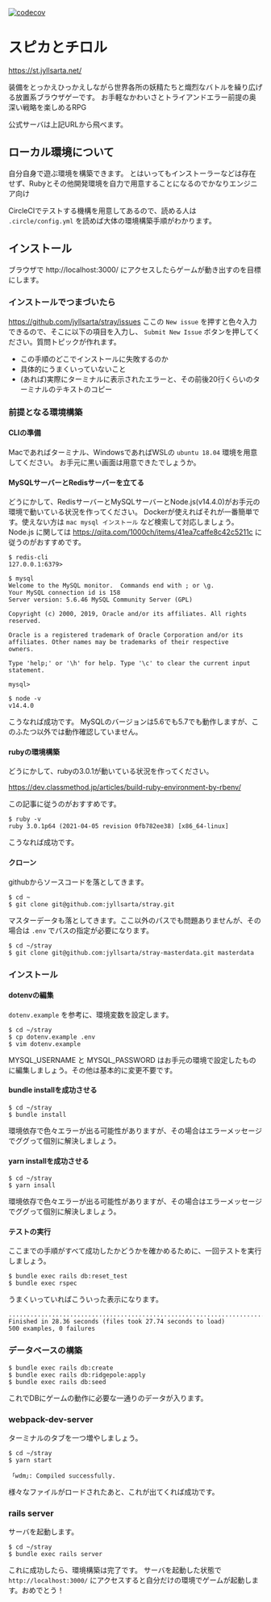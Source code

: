 [![codecov](https://codecov.io/gh/jyllsarta/stray/branch/develop/graph/badge.svg?token=OBT93BLO66)](https://codecov.io/gh/jyllsarta/stray)

# スピカとチロル

https://st.jyllsarta.net/

装備をとっかえひっかえしながら世界各所の妖精たちと熾烈なバトルを繰り広げる放置系ブラウザゲーです。
お手軽なかわいさとトライアンドエラー前提の奥深い戦略を楽しめるRPG

公式サーバは上記URLから飛べます。

## ローカル環境について

自分自身で遊ぶ環境を構築できます。
とはいってもインストーラーなどは存在せず、Rubyとその他開発環境を自力で用意することになるのでかなりエンジニア向け

CircleCIでテストする機構を用意してあるので、読める人は `.circle/config.yml` を読めば大体の環境構築手順がわかります。

## インストール

ブラウザで http://localhost:3000/ にアクセスしたらゲームが動き出すのを目標にします。

### インストールでつまづいたら

https://github.com/jyllsarta/stray/issues ここの `New issue`  を押すと色々入力できるので、そこに以下の項目を入力し、 `Submit New Issue` ボタンを押してください。質問トピックが作れます。

* この手順のどこでインストールに失敗するのか
* 具体的にうまくいっていないこと
* (あれば)実際にターミナルに表示されたエラーと、その前後20行くらいのターミナルのテキストのコピー

### 前提となる環境構築

#### CLIの準備

Macであればターミナル、WindowsであればWSLの `ubuntu 18.04` 環境を用意してください。
お手元に黒い画面は用意できたでしょうか。

#### MySQLサーバーとRedisサーバーを立てる

どうにかして、RedisサーバーとMySQLサーバーとNode.js(v14.4.0)がお手元の環境で動いている状況を作ってください。
Dockerが使えればそれが一番簡単です。使えない方は `mac mysql インストール` など検索して対応しましょう。
Node.js に関しては https://qiita.com/1000ch/items/41ea7caffe8c42c5211c に従うのがおすすめです。

```shell
$ redis-cli
127.0.0.1:6379>
```

```shell
$ mysql
Welcome to the MySQL monitor.  Commands end with ; or \g.
Your MySQL connection id is 158
Server version: 5.6.46 MySQL Community Server (GPL)

Copyright (c) 2000, 2019, Oracle and/or its affiliates. All rights reserved.

Oracle is a registered trademark of Oracle Corporation and/or its
affiliates. Other names may be trademarks of their respective
owners.

Type 'help;' or '\h' for help. Type '\c' to clear the current input statement.

mysql>
```

```shell
$ node -v
v14.4.0
```

こうなれば成功です。
MySQLのバージョンは5.6でも5.7でも動作しますが、このふたつ以外では動作確認していません。

#### rubyの環境構築

どうにかして、rubyの3.0.1が動いている状況を作ってください。

https://dev.classmethod.jp/articles/build-ruby-environment-by-rbenv/

この記事に従うのがおすすめです。

```shell
$ ruby -v
ruby 3.0.1p64 (2021-04-05 revision 0fb782ee38) [x86_64-linux]
```

こうなれば成功です。

#### クローン

githubからソースコードを落としてきます。

```shell
$ cd ~
$ git clone git@github.com:jyllsarta/stray.git
```

マスターデータも落としてきます。ここ以外のパスでも問題ありませんが、その場合は `.env` でパスの指定が必要になります。

```shell
$ cd ~/stray
$ git clone git@github.com:jyllsarta/stray-masterdata.git masterdata
```

### インストール

#### dotenvの編集

`dotenv.example` を参考に、環境変数を設定します。

```shell
$ cd ~/stray
$ cp dotenv.example .env
$ vim dotenv.example
```

MYSQL_USERNAME と MYSQL_PASSWORD はお手元の環境で設定したものに編集しましょう。その他は基本的に変更不要です。

#### bundle installを成功させる

```shell
$ cd ~/stray
$ bundle install
```

環境依存で色々エラーが出る可能性がありますが、その場合はエラーメッセージでググって個別に解決しましょう。

#### yarn installを成功させる

```shell
$ cd ~/stray
$ yarn insall
```

環境依存で色々エラーが出る可能性がありますが、その場合はエラーメッセージでググって個別に解決しましょう。

#### テストの実行

ここまでの手順がすべて成功したかどうかを確かめるために、一回テストを実行しましょう。

```shell
$ bundle exec rails db:reset_test
$ bundle exec rspec
```

うまくいっていればこういった表示になります。

```shell
....................................................................................................................................................................................................................................................................................................................................................................................................................................................................................................................
Finished in 28.36 seconds (files took 27.74 seconds to load)
500 examples, 0 failures
```

### データベースの構築

```shell
$ bundle exec rails db:create
$ bundle exec rails db:ridgepole:apply
$ bundle exec rails db:seed
```

これでDBにゲームの動作に必要な一通りのデータが入ります。

### webpack-dev-server

ターミナルのタブを一つ増やしましょう。

```shell
$ cd ~/stray
$ yarn start
```

```shell
 ｢wdm｣: Compiled successfully.
```

様々なファイルがロードされたあと、これが出てくれば成功です。

### rails server

サーバを起動します。

```shell
$ cd ~/stray
$ bundle exec rails server
```

これに成功したら、環境構築は完了です。
サーバを起動した状態で `http://localhost:3000/` にアクセスすると自分だけの環境でゲームが起動します。おめでとう！

